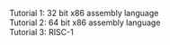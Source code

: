 Tutorial 1: 32 bit x86 assembly language  
Tutorial 2: 64 bit x86 assembly language  
Tutorial 3: RISC-1    

